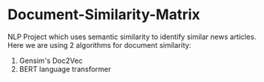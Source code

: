 # Document-Similarity-Matrix
NLP Project which uses semantic similarity to identify similar news articles.
Here we are using 2 algorithms for document similarity:
1. Gensim's Doc2Vec
2. BERT language transformer
